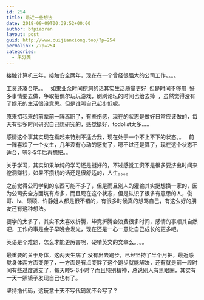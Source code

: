```yaml
---
id: 254
title: 最近一些想法
date: 2018-09-09T00:39:52+00:00
author: bfpiaoran
layout: post
guid: http://www.cuijianxiong.top/?p=254
permalink: /?p=254
categories:
  - 未分类
---
```

接触计算机三年，接触安全两年，现在在一个曾经很强大的公司工作。。。。

工资还凑合吧。。   如果业余时间挖洞的话其实生活质量更好  但是时间不够用  好多事情要去做，争取把偶尔玩玩游戏，刷刷论坛的时间也给去掉  ，虽然觉得没有了娱乐的生活很没意思。但是谁叫自己起步低呢。

原来招我来的前辈前一阵离职了，有些伤感，现在的状态是做好日常应该做的，每天有挺多时间研究自己想研究的，感觉挺好，todolist太多&#8230;..

感情这个事其实现在看起来特别不适合我，现在处于一个不上不下的状态。。   前一阵喜欢了一个女生，几年没有心动的感觉了，嗯不过还是算了，现在这个状态不适合，等3-5年后再想把。。

关于学习，其实如果单纯的学习还是挺好的，不过感觉工资不是很多要挤出时间来挖洞赚钱，如果不攒钱的话还是很舒适的，人生。。。。

之前觉得公司学到的东西可能不多了，但是而且别人的灌输其实挺想换一家的，因为公司安全方面坑有点多，而且现在这个状态，但是认识了很多有意思的人，俊哥、lv、硕硕、许静姐人都是很不错的，有很多时候真的想骂自己，有这么好的朋友还有这种想法。

要学的太多了，其实不太喜欢折腾，毕竟折腾会浪费很多时间，感情的事顺其自然吧，工作的事是金子早晚会发光，现在还是一心一意让自己成长的更多吧。

英语是个难题，怎么才能更厉害呢，硬啃英文的文章么。。。。

最重要的关于身体，这两天生病了 没有出去跑步，已经坚持了半个月把，最近感觉身体两方面变差了，一方面是有点变胖了这个跑步就能解决，还有就是前一段时间有些过度透支了，每天睡5-6小时？而且特别精神，总说别人有黑眼圈，其实有一天一照镜子发现自己也有了。

坚持撸代码，这玩意十天不写代码就不会写了？